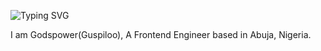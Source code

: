 ![Typing SVG](https://readme-typing-svg.demolab.com/?lines=I%20am%20Godspower%20(%22Guspiloo%22)%2C%20a%20Frontend%20Engineer%20based%20in%20Abuja%2C%20Nigeria.%20;%20Second%20line%20of%20text)

I am Godspower(Guspiloo), A Frontend Engineer based in Abuja, Nigeria.

